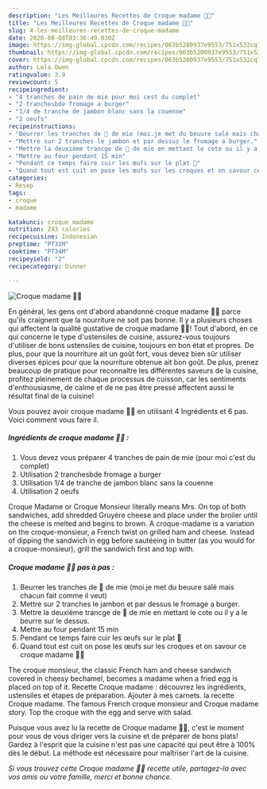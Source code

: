 ```yaml
---
description: "Les Meilleures Recettes de Croque madame 👩‍🍳"
title: "Les Meilleures Recettes de Croque madame 👩‍🍳"
slug: 4-les-meilleures-recettes-de-croque-madame
date: 2020-08-08T03:36:49.030Z
image: https://img-global.cpcdn.com/recipes/063b5280937e9553/751x532cq70/croque-madame-👩🍳-photo-principale-de-la-recette.jpg
thumbnail: https://img-global.cpcdn.com/recipes/063b5280937e9553/751x532cq70/croque-madame-👩🍳-photo-principale-de-la-recette.jpg
cover: https://img-global.cpcdn.com/recipes/063b5280937e9553/751x532cq70/croque-madame-👩🍳-photo-principale-de-la-recette.jpg
author: Lela Owen
ratingvalue: 3.9
reviewcount: 5
recipeingredient:
- "4 tranches de pain de mie pour moi cest du complet"
- "2 tranchesbde fromage a burger"
- "1/4 de tranche de jambon blanc sans la couenne"
- "2 oeufs"
recipeinstructions:
- "Beurrer les tranches de 🍞 de mie (moi.je met du beuure salé mais chacun fait comme il veut)"
- "Mettre sur 2 tranches le jambon et par dessus le fromage a burger."
- "Mettre la deuxième trancge de 🍞 de mie en mettant le cote ou il y a le beurre sur le dessus."
- "Mettre au four pendant 15 min"
- "Pendant ce temps faire cuir les œufs sur le plat 🍳"
- "Quand tout est cuit on pose les œufs sur les croques et on savour ce croque madame 🤤🤤"
categories:
- Resep
tags:
- croque
- madame

katakunci: croque madame 
nutrition: 243 calories
recipecuisine: Indonesian
preptime: "PT31M"
cooktime: "PT34M"
recipeyield: "2"
recipecategory: Dinner

---
```



![Croque madame 👩‍🍳](https://img-global.cpcdn.com/recipes/063b5280937e9553/751x532cq70/croque-madame-👩🍳-photo-principale-de-la-recette.jpg)

En général, les gens ont d'abord abandonné croque madame 👩‍🍳 parce qu'ils craignent que la nourriture ne soit pas bonne. Il y a plusieurs choses qui affectent la qualité gustative de croque madame 👩‍🍳! Tout d'abord, en ce qui concerne le type d'ustensiles de cuisine, assurez-vous toujours d'utiliser de bons ustensiles de cuisine, toujours en bon état et propres. De plus, pour que la nourriture ait un goût fort, vous devez bien sûr utiliser diverses épices pour que la nourriture obtenue ait bon goût. De plus, prenez beaucoup de pratique pour reconnaître les différentes saveurs de la cuisine, profitez pleinement de chaque processus de cuisson, car les sentiments d'enthousiasme, de calme et de ne pas être pressé affectent aussi le résultat final de la cuisine!

<!--inarticleads1-->

Vous pouvez avoir croque madame 👩‍🍳 en utilisant 4 Ingrédients et 6 pas. Voici comment vous faire il.

##### Ingrédients de croque madame 👩‍🍳 :

1. Vous devez vous préparer 4 tranches de pain de mie (pour moi c&#39;est du complet)
1. Utilisation 2 tranchesbde fromage a burger
1. Utilisation 1/4 de tranche de jambon blanc sans la couenne
1. Utilisation 2 oeufs


Croque Madame or Croque Monsieur literally means Mrs. On top of both sandwiches, add shredded Gruyère cheese and place under the broiler until the cheese is melted and begins to brown. A croque-madame is a variation on the croque-monsieur, a French twist on grilled ham and cheese. Instead of dipping the sandwich in egg before sautéeing in butter (as you would for a croque-monsieur), grill the sandwich first and top with. 

<!--inarticleads2-->

##### Croque madame 👩‍🍳 pas à pas :

1. Beurrer les tranches de 🍞 de mie (moi.je met du beuure salé mais chacun fait comme il veut)
1. Mettre sur 2 tranches le jambon et par dessus le fromage a burger.
1. Mettre la deuxième trancge de 🍞 de mie en mettant le cote ou il y a le beurre sur le dessus.
1. Mettre au four pendant 15 min
1. Pendant ce temps faire cuir les œufs sur le plat 🍳
1. Quand tout est cuit on pose les œufs sur les croques et on savour ce croque madame 🤤🤤


The croque monsieur, the classic French ham and cheese sandwich covered in cheesy bechamel, becomes a madame when a fried egg is placed on top of it. Recette Croque madame : découvrez les ingrédients, ustensiles et étapes de préparation. Ajouter à mes carnets. la recette Croque madame. The famous French croque monsieur and Croque madame story. Top the croque with the egg and serve with salad. 

<!--inarticleads1-->

<p>
Puisque vous avez lu la recette de Croque madame 👩‍🍳, c'est le moment pour vous de vous diriger vers la cuisine et de préparer de bons plats! Gardez à l'esprit que la cuisine n'est pas une capacité qui peut être à 100% dès le début. La méthode est nécessaire pour maîtriser l'art de la cuisine.
</p>

<p>
<i>Si vous trouvez cette Croque madame 👩‍🍳 recette utile, partagez-la avec vos amis ou votre famille, merci et bonne chance.</i>
</p>
